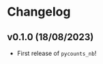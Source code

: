 # Changelog

<!--next-version-placeholder-->

## v0.1.0 (18/08/2023)

- First release of `pycounts_nb`!
